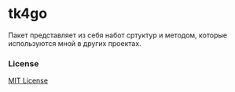 # tk4go

Пакет представляет из себя набот сртуктур и методом, которые используются мной в других проектах.

### License

[MIT License](./LICENSE)